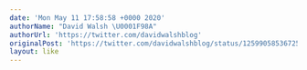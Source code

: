 ```yaml
---
date: 'Mon May 11 17:58:58 +0000 2020'
authorName: "David Walsh \U0001F98A"
authorUrl: 'https://twitter.com/davidwalshblog'
originalPost: 'https://twitter.com/davidwalshblog/status/1259905853672562688'
layout: like
---
```


